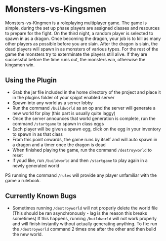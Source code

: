 # Monsters-vs-Kingsmen

Monsters-vs-Kingmen is a roleplaying multiplayer game. The game is simple, during the set up phase players are assigned classes and resources to prepare for the fight. On the third night, a random player is selected to spawn in as a dragon. Once becoming the dragon, your job is to kill as many other players as possible before you are slain. After the dragon is slain, the dead players will spawn in as monsters of various types. For the rest of the game the monsters try to exterminate the players still alive. If they are successful before the time runs out, the monsters win, otherwise the kingsmen win.

## Using the Plugin

 * Grab the jar file included in the home directory of the project and place it in the plugins folder of your spigot enabled server
 * Spawn into any world as a server lobby
 * Run the command `/buildworld` as an op and the server will generate a new world for play (this part is usually quite laggy)
 * Once the server announces that world generation is complete, run the command `/startgame` to spawn in class eggs
 * Each player will be given a spawn egg, click on the egg in your inventory to spawn in as that class
 * From this point onwards, the game runs by itself and will auto spawn in a dragon and a timer once the dragon is dead
 * When finished playing the game, run the command `/destroyworld` to reset
 * If youd like, run `/buildworld` and then `/startgame` to play again in a newly generated world

PS running the command `/rules` will provide any player unfamiliar with the game a rulebook.

## Currently Known Bugs

 * Sometimes running `/destroyworld` will not properly delete the world file (This should be ran asynchronously - lag is the reason this breaks sometimes) If this happens, running `/buildworld` will not work properly and will finish instantly without actually generating anything. To fix: run the `/destroyworld` command 2 times one after the other and then build the new world.
